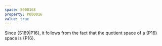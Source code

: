 ```yaml
---
space: S000168
property: P000016
value: true
---
```


Since {S169|P16}, it follows from the fact that the quotient space of a {P16} space is {P16}.
